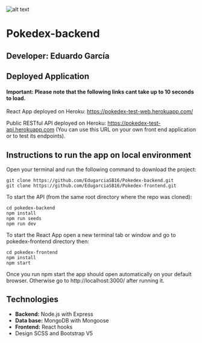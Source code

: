 ![alt text](https://cdn2.bulbagarden.net/upload/4/4b/Pok%C3%A9dex_logo.png)
# Pokedex-backend

## Developer: Eduardo García

## Deployed Application

#### Important: Please note that the following links cant take up to 10 seconds to load.
React App deployed on Heroku: https://pokedex-test-web.herokuapp.com/

Public RESTful API deployed on Heroku: https://pokedex-test-api.herokuapp.com (You can use this URL on your own front end application or to test its endpoints).

## Instructions to run the app on local environment
Open your terminal and run the following command to download the project:
  ```
  git clone https://github.com/EdugarciaSB16/Pokedex-backend.git
  git clone https://github.com/EdugarciaSB16/Pokedex-frontend.git
  ```
To start the API (from the same root directory where the repo was cloned):
  ```
  cd pokedex-backend
  npm install
  npm run seeds
  npm run dev
  ```
To start the React App open a new terminal tab or window and go to pokedex-frontend directory then:
  ```
  cd pokedex-frontend
  npm install
  npm start
  ```
Once you run npm start the app should open automatically on your default browser. Otherwise go to http://localhost:3000/ after running it.

## Technologies
- **Backend:** Node.js with Express
- **Data base:** MongoDB with Mongoose
- **Frontend:** React hooks
- Design SCSS and Bootstrap V5
